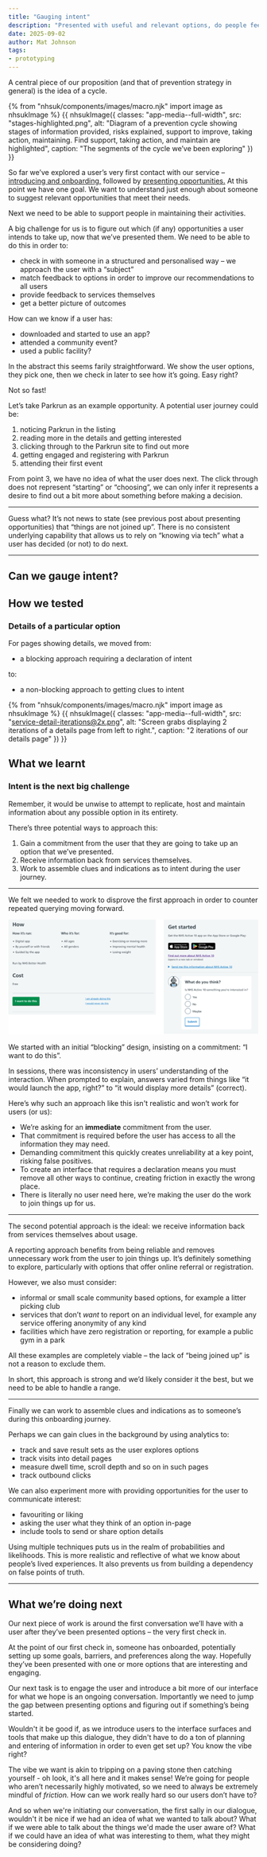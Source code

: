 ```yaml
---
title: "Gauging intent"
description: "Presented with useful and relevant options, do people feel encouraged to take up activities?"
date: 2025-09-02
author: Mat Johnson
tags:
- prototyping
---
```


A central piece of our proposition (and that of prevention strategy in general) is the idea of a cycle.

{% from "nhsuk/components/images/macro.njk" import image as nhsukImage %}
{{ nhsukImage({
  classes: "app-media--full-width",
  src: "stages-highlighted.png",
  alt: "Diagram of a prevention cycle showing stages of information provided, risks explained, support to improve, taking action, maintaining. Find support, taking action, and maintain are highlighted",
  caption: "The segments of the cycle we’ve been exploring"
}) }}

So far we’ve explored a user’s very first contact with our service &ndash; [introducing and onboarding,](/personalised-prevention-platform/2025/04/onboarding-users/) followed by [presenting opportunities.](/personalised-prevention-platform/2025/09/presenting-opportunities/) At this point we have one goal. We want to understand just enough about someone to suggest relevant opportunities that meet their needs.

Next we need to be able to support people in maintaining their activities.

A big challenge for us is to figure out which (if any) opportunities a user intends to take up, now that we’ve presented them. We need to be able to do this in order to:

* check in with someone in a structured and personalised way &ndash; we approach the user with a “subject”
* match feedback to options in order to improve our recommendations to all users
* provide feedback to services themselves
* get a better picture of outcomes

How can we know if a user has:

* downloaded and started to use an app?
* attended a community event?
* used a public facility?

In the abstract this seems farily straightforward. We show the user options, they pick one, then we check in later to see how it’s going. Easy right?

Not so fast!

Let’s take Parkrun as an example opportunity. A potential user journey could be:

1. noticing Parkrun in the listing
2. reading more in the details and getting interested
3. clicking through to the Parkrun site to find out more
4. getting engaged and registering with Parkrun
5. attending their first event

From point 3, we have no idea of what the user does next. The click through does not represent “starting” or “choosing”, we can only infer it represents a desire to find out a bit more about something before making a decision.

---

Guess what? It’s not news to state (see previous post about presenting opportunities) that “things are not joined up”. There is no consistent underlying capability that allows us to rely on “knowing via tech” what a user has decided (or not) to do next.

---

## Can we gauge intent?

## How we tested

### Details of a particular option

For pages showing details, we moved from:

* a blocking approach requiring a declaration of intent

to:

* a non-blocking approach to getting clues to intent

{% from "nhsuk/components/images/macro.njk" import image as nhsukImage %}
{{ nhsukImage({
  classes: "app-media--full-width",
  src: "service-detail-iterations@2x.png",
  alt: "Screen grabs displaying 2 iterations of a details page from left to right.",
  caption: "2 iterations of our details page"
}) }}

## What we learnt

### Intent is the next big challenge



Remember, it would be unwise to attempt to replicate, host and maintain information about any possible option in its entirety.

There’s three potential ways to approach this:

1. Gain a commitment from the user that they are going to take up an option that we’ve presented.
2. Receive information back from services themselves.
3. Work to assemble clues and indications as to intent during the user journey.

---

We felt we needed to work to disprove the first approach in order to counter repeated querying moving forward.

![Two screenshots, one showing an 'I want to do this' button, and the other showing app links and a 'what do you think?' question](intent-iteration@2x.png 'From blocking to gathering clues')

We started with an initial “blocking” design, insisting on a commitment: “I want to do this”.

In sessions, there was inconsistency in users’ understanding of the interaction. When prompted to explain, answers varied from things like “it would launch the app, right?” to “it would display more details” (correct).

Here’s why such an approach like this isn't realistic and won’t work for users (or us):

* We’re asking for an **immediate** commitment from the user.
* That commitment is required before the user has access to all the information they may need.
* Demanding commitment this quickly creates unreliability at a key point, risking false positives.
* To create an interface that requires a declaration means you must remove all other ways to continue, creating friction in exactly the wrong place.
* There is literally no user need here, we’re making the user do the work to join things up for us.

---

The second potential approach is the ideal: we receive information back from services themselves about usage.

A reporting approach benefits from being reliable and removes unnecessary work from the user to join things up. It’s definitely something to explore, particularly with options that offer online referral or registration.

However, we also must consider:

* informal or small scale community based options, for example a litter picking club
* services that don’t _want_ to report on an individual level, for example any service offering anonymity of any kind
* facilities which have zero registration or reporting, for example a public gym in a park

All these examples are completely viable &ndash; the lack of “being joined up” is not a reason to exclude them.

In short, this approach is strong and we’d likely consider it the best, but we need to be able to handle a range.

---

Finally we can work to assemble clues and indications as to someone’s during this onboarding journey.

Perhaps we can gain clues in the background by using analytics to:

* track and save result sets as the user explores options
* track visits into detail pages
* measure dwell time, scroll depth and so on in such pages
* track outbound clicks

We can also experiment more with providing opportunities for the user to communicate interest:

* favouriting or liking
* asking the user what they think of an option in-page
* include tools to send or share option details

Using multiple techniques puts us in the realm of probabilities and likelihoods. This is more realistic and reflective of what we know about people’s lived experiences. It also prevents us from building a dependency on false points of truth.


---

## What we’re doing next

Our next piece of work is around the first conversation we’ll have with a user after they’ve been presented options – the very first check in.

At the point of our first check in, someone has onboarded, potentially setting up some goals, barriers, and preferences along the way. Hopefully they’ve been presented with one or more options that are interesting and engaging.

Our next task is to engage the user and introduce a bit more of our interface for what we hope is an ongoing conversation. Importantly we need to jump the gap between presenting options and figuring out if something’s being started.

Wouldn't it be good if, as we introduce users to the interface surfaces and tools that make up this dialogue, they didn't have to do a ton of planning and entering of information in order to even get set up? You know the vibe right?

The vibe we want is akin to tripping on a paving stone then catching yourself - oh look, it's all here and it makes sense! We’re going for people who aren’t necessarily highly motivated, so we need to always be extremely mindful of _friction._ How can we work really hard so our users don’t have to?

And so when we're initiating our conversation, the first sally in our dialogue, wouldn't it be nice if we had an idea of what we wanted to talk about? What if we were able to talk about the things we'd made the user aware of? What if we could have an idea of what was interesting to them, what they might be considering doing?
